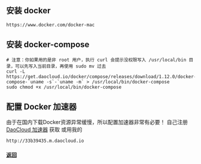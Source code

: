 ## 安装 docker
```
https://www.docker.com/docker-mac
```
## 安装 docker-compose
```
# 注意：你如果用的是非 root 用户，执行 curl 会提示没权限写入 /usr/local/bin 目录，可以先写入当前目录，再使用 sudo mv 过去
curl -L https://get.daocloud.io/docker/compose/releases/download/1.12.0/docker-compose-`uname -s`-`uname -m` > /usr/local/bin/docker-compose
sudo chmod +x /usr/local/bin/docker-compose
```
## 配置 Docker 加速器
由于在国内下载Docker资源异常缓慢，所以配置加速器非常有必要！
自己注册 [DaoCloud 加速器](https://www.daocloud.io/mirror#accelerator-doc) 获取
或用我的
```
http://33b39435.m.daocloud.io
```
#### [返回](https://github.com/kfkme/kfkdock/blob/master/README.md#%E6%9E%84%E5%BB%BA)